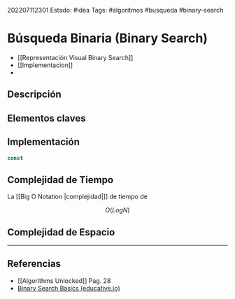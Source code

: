 202207112301
Estado: #idea
Tags: #algoritmos #busqueda #binary-search

# Búsqueda Binaria (Binary Search)
- [[Representación Visual Binary Search]]
- [[Implementacion]]
-

## Descripción

## Elementos claves

## Implementación

```js
const 
```

## Complejidad de Tiempo
La [[Big O Notation |complejidad|]] de tiempo de 

$$O(Log N)$$

## Complejidad de Espacio

---
## Referencias
- [[Algorithms Unlocked]] Pag. 28
- [Binary Search Basics (educative.io)](https://www.educative.io/courses/algorithms-ds-interview/JE6qXJ3RWVJ)

